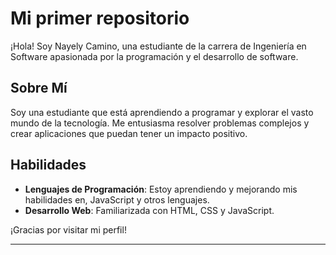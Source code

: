 # Mi primer repositorio 

¡Hola! Soy Nayely Camino, una estudiante de la carrera de Ingeniería en Software apasionada por la programación y el desarrollo de software.

## Sobre Mí

Soy una estudiante que está aprendiendo a programar y explorar el vasto mundo de la tecnología. Me entusiasma resolver problemas complejos y crear aplicaciones que puedan tener un impacto positivo.

## Habilidades

- **Lenguajes de Programación**: Estoy aprendiendo y mejorando mis habilidades en, JavaScript y otros lenguajes.
- **Desarrollo Web**: Familiarizada con HTML, CSS y JavaScript.


¡Gracias por visitar mi perfil!

---
